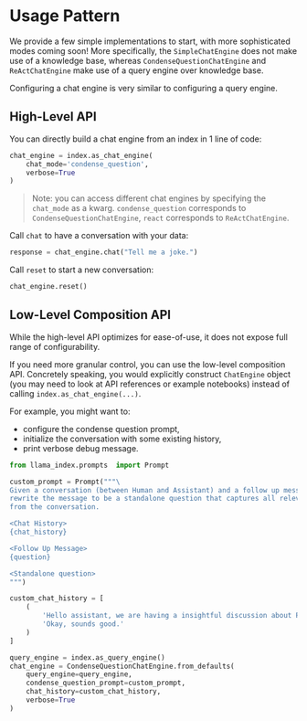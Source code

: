 # Usage Pattern

We provide a few simple implementations to start, with more sophisticated modes coming soon!
More specifically, the `SimpleChatEngine` does not make use of a knowledge base, 
whereas `CondenseQuestionChatEngine` and `ReActChatEngine` make use of a query engine over knowledge base.

Configuring a chat engine is very similar to configuring a query engine.

## High-Level API
You can directly build a chat engine from an index in 1 line of code:
```python
chat_engine = index.as_chat_engine(
    chat_mode='condense_question', 
    verbose=True
)
```
> Note: you can access different chat engines by specifying the `chat_mode` as a kwarg. `condense_question` corresponds to `CondenseQuestionChatEngine`, `react` corresponds to `ReActChatEngine`.

Call `chat` to have a conversation with your data:
```python
response = chat_engine.chat("Tell me a joke.")
```

Call `reset` to start a new conversation:
```python
chat_engine.reset()
```


## Low-Level Composition API
While the high-level API optimizes for ease-of-use, it does not expose full range of configurability.  

If you need more granular control, you can use the low-level composition API.
Concretely speaking, you would explicitly construct `ChatEngine` object (you may need to look at API references or example notebooks) instead of calling `index.as_chat_engine(...)`.


For example, you might want to:
* configure the condense question prompt, 
* initialize the conversation with some existing history,
* print verbose debug message.

```python
from llama_index.prompts  import Prompt

custom_prompt = Prompt("""\
Given a conversation (between Human and Assistant) and a follow up message from Human, \
rewrite the message to be a standalone question that captures all relevant context \
from the conversation.

<Chat History> 
{chat_history}

<Follow Up Message>
{question}

<Standalone question>
""")

custom_chat_history = [
    (
        'Hello assistant, we are having a insightful discussion about Paul Graham today.', 
        'Okay, sounds good.'
    )
]

query_engine = index.as_query_engine()
chat_engine = CondenseQuestionChatEngine.from_defaults(
    query_engine=query_engine, 
    condense_question_prompt=custom_prompt,
    chat_history=custom_chat_history,
    verbose=True
)
```